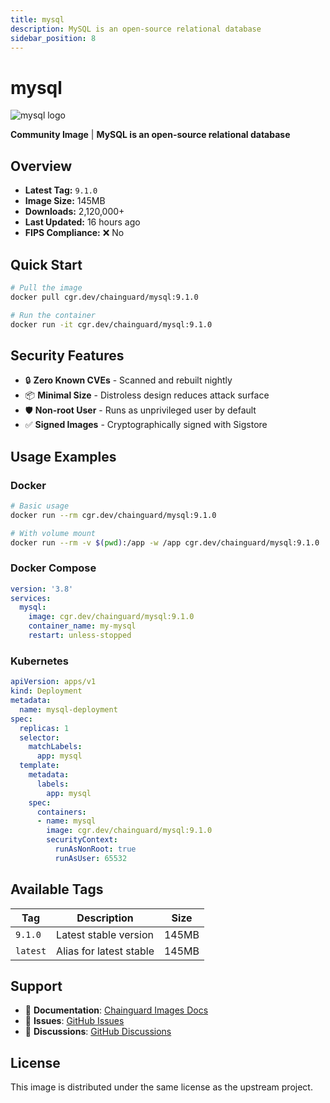 ```yaml
---
title: mysql
description: MySQL is an open-source relational database
sidebar_position: 8
---
```


# mysql

![mysql logo](https://cdn.jsdelivr.net/gh/devicons/devicon/icons/mysql/mysql-original.svg)

**Community Image** | **MySQL is an open-source relational database**

## Overview

- **Latest Tag:** `9.1.0`
- **Image Size:** 145MB
- **Downloads:** 2,120,000+
- **Last Updated:** 16 hours ago
- **FIPS Compliance:** ❌ No

## Quick Start

```bash
# Pull the image
docker pull cgr.dev/chainguard/mysql:9.1.0

# Run the container
docker run -it cgr.dev/chainguard/mysql:9.1.0
```

## Security Features

- 🔒 **Zero Known CVEs** - Scanned and rebuilt nightly
- 📦 **Minimal Size** - Distroless design reduces attack surface
- 🛡️ **Non-root User** - Runs as unprivileged user by default
- ✅ **Signed Images** - Cryptographically signed with Sigstore

## Usage Examples

### Docker

```bash
# Basic usage
docker run --rm cgr.dev/chainguard/mysql:9.1.0

# With volume mount
docker run --rm -v $(pwd):/app -w /app cgr.dev/chainguard/mysql:9.1.0
```

### Docker Compose

```yaml
version: '3.8'
services:
  mysql:
    image: cgr.dev/chainguard/mysql:9.1.0
    container_name: my-mysql
    restart: unless-stopped
```

### Kubernetes

```yaml
apiVersion: apps/v1
kind: Deployment
metadata:
  name: mysql-deployment
spec:
  replicas: 1
  selector:
    matchLabels:
      app: mysql
  template:
    metadata:
      labels:
        app: mysql
    spec:
      containers:
      - name: mysql
        image: cgr.dev/chainguard/mysql:9.1.0
        securityContext:
          runAsNonRoot: true
          runAsUser: 65532
```

## Available Tags

| Tag | Description | Size |
|-----|-------------|------|
| `9.1.0` | Latest stable version | 145MB |
| `latest` | Alias for latest stable | 145MB |

## Support

- 📖 **Documentation**: [Chainguard Images Docs](/)
- 🐛 **Issues**: [GitHub Issues](https://github.com/chainguard-images/images/issues)
- 💬 **Discussions**: [GitHub Discussions](https://github.com/chainguard-images/images/discussions)

## License

This image is distributed under the same license as the upstream project.
